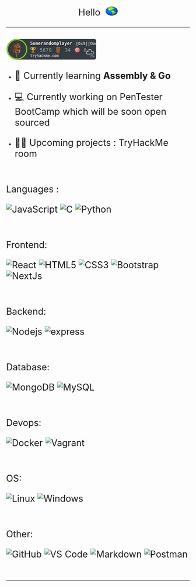 <p  align="center"> Hello <img src="./tenor.gif" width="40px" height="30px">  </p> 

<style>
p{
  font-size:25px;
}
</style>

---

<br/>

<img src="Somerandomplayer.png" alt="TryHackMe">

<br />

- 🌱 Currently learning **Assembly & Go**

- 💻 Currently working on PenTester BootCamp which will be soon open sourced

- 🐱‍💻 Upcoming projects : TryHackMe room

<br />

Languages :

![JavaScript](https://img.shields.io/badge/-JavaScript-%23F7DF1C?style=flat-square&logo=javascript&logoColor=000000&labelColor=%23F7DF1C&color=%23FFCE5A)
![C](http://img.shields.io/badge/-C++-A8B9CC?style=flat-square&logo=c&logoColor=ffffff)
![Python](http://img.shields.io/badge/-Python-3776AB?style=flat-square&logo=python&logoColor=ffffff)

<br />

Frontend:

![React](https://img.shields.io/badge/-React-61DAFB?style=flat-square&logo=react&logoColor=ffffff)
![HTML5](https://img.shields.io/badge/-HTML5-%23E44D27?style=flat-square&logo=html5&logoColor=ffffff)
![CSS3](https://img.shields.io/badge/-CSS3-%231572B6?style=flat-square&logo=css3)
![Bootstrap](https://img.shields.io/badge/-Bootstrap-563D7C?style=flat-square&logo=Bootstrap)
![NextJs](https://img.shields.io/badge/-Next-000000?style=flat-square&logo=next.js&logoColor=ffffff)

<br />

Backend:

![Nodejs](https://img.shields.io/badge/-Nodejs-339933?style=flat-square&logo=Node.js&logoColor=ffffff)
![express](https://img.shields.io/badge/-express-white?style=flat-square&logo=Express&logoColor=black)

<br />

Database:

![MongoDB](https://img.shields.io/badge/-MongoDB-339933?style=flat-square&logo=mongodb&logoColor=ffffff)
![MySQL](https://img.shields.io/badge/-MYSQL-000000?style=flat-square&logo=MYSQL&logoColor=ffffff)

<br />

Devops:

![Docker](https://img.shields.io/badge/-Docker-blue?style=flat-square&logo=Docker&logoColor=ffffff)
![Vagrant](https://img.shields.io/badge/-Vagrant-blue?style=flat-square&logo=vagrant&logoColor=ffffff)

<br />

OS:

![Linux](http://img.shields.io/badge/-Linux-white?style=flat-square&logo=Linux&logoColor=black)
![Windows](http://img.shields.io/badge/-Windows-0078D6?style=flat-square&logo=windows&logoColor=ffffff)

<br />

Other:

![GitHub](https://img.shields.io/badge/-GitHub-181717?style=flat-square&logo=github)
![VS Code](http://img.shields.io/badge/-VS%20Code-007ACC?style=flat-square&logo=visual-studio-code&logoColor=ffffff)
![Markdown](https://img.shields.io/badge/-Markdown-000000?style=flat-square&logo=markdown)
![Postman](https://img.shields.io/badge/-Postman-orange?style=flat-square&logo=postman&logoColor=ffffff)

<br />

---